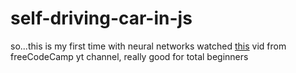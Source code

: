 # self-driving-car-in-js
so...this is my first time with neural networks
watched [this](https://youtu.be/Rs_rAxEsAvI?si=IbSA2SMUCguG1NEw) vid from freeCodeCamp yt channel, really good for total beginners
